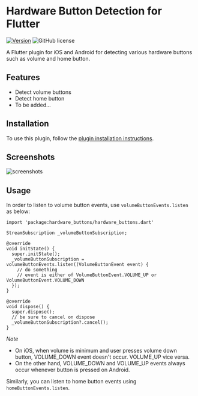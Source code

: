 # Hardware Button Detection for Flutter

[![Version](https://img.shields.io/pub/v/hardware_buttons.svg)](https://pub.dev/packages/hardware_buttons) ![GitHub license](https://img.shields.io/badge/license-MIT-blue.svg?style=flat)

A Flutter plugin for iOS and Android for detecting various hardware buttons such as volume and home button.


## Features

- Detect volume buttons
- Detect home button
- To be added...



## Installation

To use this plugin, follow the [plugin installation instructions](https://pub.dev/packages/hardware_buttons#-installing-tab-).



## Screenshots

![screenshots](https://user-images.githubusercontent.com/26567846/66265518-14c69900-e853-11e9-8495-8c2966be4e6c.jpg)



## Usage

In order to listen to volume button events, use `volumeButtonEvents.listen` as below:

```
import 'package:hardware_buttons/hardware_buttons.dart'

StreamSubscription _volumeButtonSubscription;

@override
void initState() {
  super.initState();
  _volumeButtonSubscription = volumeButtonEvents.listen((VolumeButtonEvent event) {
    // do something
    // event is either of VolumeButtonEvent.VOLUME_UP or VolumeButtonEvent.VOLUME_DOWN
  });
}

@override
void dispose() {
  super.dispose();
  // be sure to cancel on dispose
  _volumeButtonSubscription?.cancel();
}
```

*Note*
- On iOS, when volume is minimum and user presses volume down button, VOLUME_DOWN event doesn't occur. VOLUME_UP vice versa.
- On the other hand, VOLUME_DOWN and VOLUME_UP events always occur whenever button is pressed on Android.

Similarly, you can listen to home button events using `homeButtonEvents.listen`.
